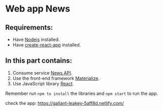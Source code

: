 # Web app News

## Requirements:
- Have [Nodejs](https://nodejs.org/en/) installed.
- Have [create-react-app](https://github.com/facebook/create-react-app) installed.

## In this part contains:
1. Consume service [News API](https://newsapi.org/docs/endpoints/sources).
2. Use the front-end framework [Materialize](https://materializecss.com/).
3. Use JavaScript library [React](https://reactjs.org/).

Remember run ```npm to install``` the libraries and ```npm start``` to run the app.

check the app: https://gallant-leakey-5aff8d.netlify.com/
